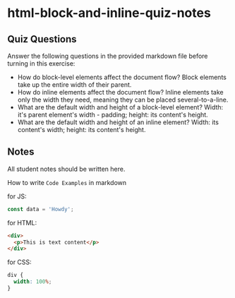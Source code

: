 # html-block-and-inline-quiz-notes

## Quiz Questions

Answer the following questions in the provided markdown file before turning in this exercise:

- How do block-level elements affect the document flow?
  Block elements take up the entire width of their parent.
- How do inline elements affect the document flow?
  Inline elements take only the width they need, meaning they can be placed several-to-a-line.
- What are the default width and height of a block-level element?
  Width: it's parent element's width - padding; height: its content's height.
- What are the default width and height of an inline element?
  Width: its content's width; height: its content's height.

## Notes

All student notes should be written here.

How to write `Code Examples` in markdown

for JS:

```javascript
const data = 'Howdy';
```

for HTML:

```html
<div>
  <p>This is text content</p>
</div>
```

for CSS:

```css
div {
  width: 100%;
}
```
